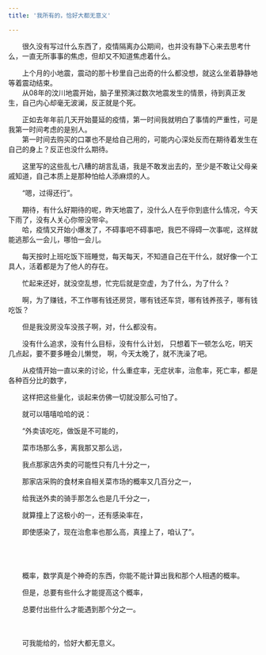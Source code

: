 ```yaml
---
title: '我所有的，恰好大都无意义'

---
```

　　很久没有写过什么东西了，疫情隔离办公期间，也并没有静下心来去思考什么，一直无所事事的焦虑，但却又不知道焦虑着什么。  

　　上个月的小地震，震动的那十秒里自己出奇的什么都没想，就这么坐着静静地等着震动结束。  
　　从08年的汶川地震开始，脑子里预演过数次地震发生的情景，待到真正发生，自己内心却毫无波澜，反正就是个死。  

　　正如去年年前几天开始蔓延的疫情，第一时间我就明白了事情的严重性，可是我第一时间考虑的是别人。  
　　第一时间去购买的口罩也不是给自己用的，可能内心深处反而在期待着发生在自己的身上？反正也没什么期待。  

　　这里写的这些乱七八糟的胡言乱语，我是不敢发出去的，至少是不敢让父母亲戚知道，自己本质上是那种怕给人添麻烦的人。  
  

　　“嗯，过得还行”。  
  

　　期待，有什么好期待的呢，昨天地震了，没什么人在乎你到底什么情况，今天下雨了，没有人关心你带没带伞。  
　　哈，疫情又开始小爆发了，不碍事吧不碍事吧，我巴不得碍一次事呢，这样就能逃那么一会儿，哪怕一会儿。  



　　每天按时上班吃饭下班睡觉，每天每天，不知道自己在干什么，就好像一个工具人，活着都是为了他人的存在。  

　　忙起来还好，就没空乱想，忙完后就是空虚，为了什么，为了什么？  

　　啊，为了赚钱，不工作哪有钱还房贷，哪有钱还车贷，哪有钱养孩子，哪有钱吃饭？   

　　但是我没房没车没孩子啊，对，什么都没有。  

　　没有什么追求，没有什么目标，没有什么计划，
只想着下一顿怎么吃，明天几点起，要不要多睡会儿懒觉，
啊，今天太晚了，就不洗澡了吧。


　　从疫情开始一直以来的讨论，什么重症率，无症状率，治愈率，死亡率，都是各种百分比的数字，  

　　这样把这些量化，谈起来仿佛一切就没那么可怕了。  

　　就可以嘻嘻哈哈的说：  

　　“外卖该吃吃，做饭是不可能的，    

　　菜市场那么多，离我那又那么远，  

　　我点那家店外卖的可能性只有几十分之一，  

　　那家店采购的食材来自相关菜市场的概率又几百分之一，  

　　给我送外卖的骑手那怎么也是几千分之一，  

　　就算撞上了这极小的一，还有感染率在，  

　　即使感染了，现在治愈率也那么高，真撞上了，咱认了”。  
　　  
  
  　　
    

　　概率，数学真是个神奇的东西，你能不能计算出我和那个人相遇的概率。  


　　但是，总要有些什么才能提高这个概率，   

　　总要付出些什么才能遇到那个分之一。  


  　　  
  
　　可我能给的，恰好大都无意义。  
